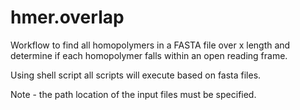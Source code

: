 # hmer.overlap

Workflow to find all homopolymers in a FASTA file over x length and determine if each homopolymer falls within an open reading frame. 

Using shell script all scripts will execute based on fasta files.

Note - the path location of the input files must be specified.
